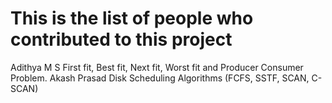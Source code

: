 # This is the list of people who contributed to this project

Adithya M S      First fit, Best fit, Next fit, Worst fit and Producer Consumer Problem.
Akash Prasad     Disk Scheduling Algorithms (FCFS, SSTF, SCAN, C-SCAN)